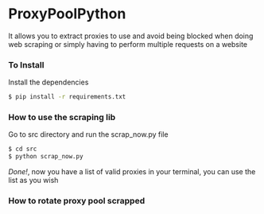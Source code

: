 # ProxyPoolPython


It allows you to extract proxies to use and avoid being blocked when doing web scraping or simply having to perform multiple requests on a website


### To Install

Install the dependencies

```sh
$ pip install -r requirements.txt 
```

### How to use the scraping lib

Go to src directory and run the scrap_now.py file

```sh
$ cd src
$ python scrap_now.py
```
*Done!*, now you have a list of valid proxies in your terminal, you can use the list as you wish

### How to rotate proxy pool scrapped



